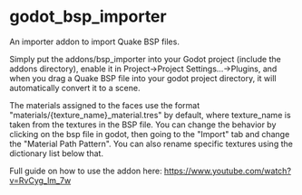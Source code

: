 # godot_bsp_importer
An importer addon to import Quake BSP files.

Simply put the addons/bsp_importer into your Godot project (include the addons directory), enable it in Project->Project Settings...->Plugins, and when you drag a Quake BSP file into your godot project directory, it will automatically convert it to a scene.

The materials assigned to the faces use the format "materials/{texture_name}_material.tres" by default, where texture_name is taken from the textures in the BSP file.  You can change the behavior by clicking on the bsp file in godot, then going to the "Import" tab and change the "Material Path Pattern".  You can also rename specific textures using the dictionary list below that.

Full guide on how to use the addon here: https://www.youtube.com/watch?v=RvCyg_lm_7w
